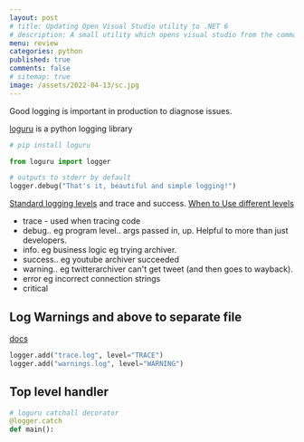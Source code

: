 ```yaml
---
layout: post
# title: Updating Open Visual Studio utility to .NET 6 
# description: A small utility which opens visual studio from the command shell looking for a `.sln` file in the current directory. Updating to .NET6
menu: review
categories: python
published: true 
comments: false     
# sitemap: true
image: /assets/2022-04-13/sc.jpg
---
```

<!-- [![alt text](/assets/2022-03-09/vsc.jpg "desktop"){:width="500px"}](/assets/2022-03-09/vsc.jpg) -->
<!-- [![alt text](/assets/2022-03-10/down.jpg "desktop")](/assets/2022-03-10/down.jpg) -->

Good logging is important in production to diagnose issues.

[loguru](https://github.com/Delgan/loguru) is a python logging library

```py
# pip install loguru

from loguru import logger

# outputs to stderr by default
logger.debug("That's it, beautiful and simple logging!")
```

[Standard logging levels]() and trace and success. [When to Use different levels](https://stackoverflow.com/questions/2031163/when-to-use-the-different-log-levels)

- trace - used when tracing code
- debug.. eg program level.. args passed in, up. Helpful to more than just developers.
- info. eg business logic eg trying archiver. 
- success.. eg youtube archiver succeeded
- warning.. eg twitterarchiver can't get tweet (and then goes to wayback).
- error eg incorrect connection strings
- critical

## Log Warnings and above to separate file

[docs](https://loguru.readthedocs.io/en/stable/overview.html#easier-file-logging-with-rotation-retention-compression)

```py
logger.add("trace.log", level="TRACE")
logger.add("warnings.log", level="WARNING")

```

## Top level handler

```py
# loguru catchall decorator
@logger.catch
def main():
 
```


